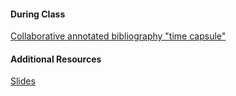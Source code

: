 #### During Class
[Collaborative annotated bibliography "time capsule"](https://docs.google.com/document/d/1RKcbZZZIEKZgn5seKhUa2X7f-iFKI5cGTWuhBuu3gc4/edit)

#### Additional Resources
[Slides](https://jzelner.github.io/document-garden/epid684/session_26_wrap_up.html)